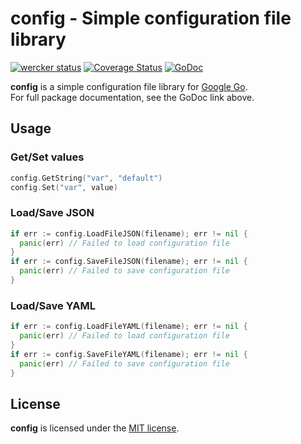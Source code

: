 config - Simple configuration file library
==========================================

[![wercker status](https://app.wercker.com/status/e7ff76576fa4b805c007f48a2377a925/s/master "wercker status")](https://app.wercker.com/project/bykey/e7ff76576fa4b805c007f48a2377a925)
[![Coverage Status](https://coveralls.io/repos/zhevron/config/badge.svg?branch=master&service=github)](https://coveralls.io/github/zhevron/config?branch=master)
[![GoDoc](https://godoc.org/github.com/zhevron/config?status.svg)](https://godoc.org/github.com/zhevron/config)

**config** is a simple configuration file library for [Google Go](https://golang.org).  
For full package documentation, see the GoDoc link above.

## Usage

### Get/Set values
```go
config.GetString("var", "default")
config.Set("var", value)
```

### Load/Save JSON
```go
if err := config.LoadFileJSON(filename); err != nil {
  panic(err) // Failed to load configuration file
}
if err := config.SaveFileJSON(filename); err != nil {
  panic(err) // Failed to save configuration file
}
```

### Load/Save YAML
```go
if err := config.LoadFileYAML(filename); err != nil {
  panic(err) // Failed to load configuration file
}
if err := config.SaveFileYAML(filename); err != nil {
  panic(err) // Failed to save configuration file
}
```

## License

**config** is licensed under the [MIT license](http://opensource.org/licenses/MIT).
